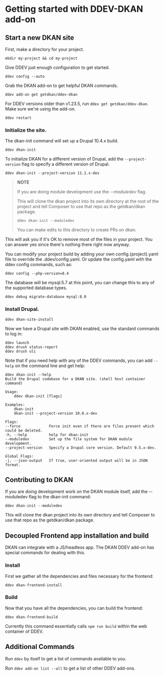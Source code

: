 # Getting started with DDEV-DKAN add-on

## Start a new DKAN site

First, make a directory for your project.

    mkdir my-project && cd my-project

Give DDEV just enough configuration to get started.

    ddev config --auto

Grab the DKAN add-on to get helpful DKAN commands.

    ddev add-on get getdkan/ddev-dkan

For DDEV versions older than v1.23.5, run `ddev get getdkan/ddev-dkan`.
Make sure we're using the add-on.

    ddev restart

### Initialize the site.
The dkan-init command will set up a Drupal 10.4.x build.

    ddev dkan-init

To initialize DKAN for a different version of Drupal, add the `--project-version` flag to specify a different version of Drupal.

    ddev dkan-init --project-version 11.1.x-dev


> **NOTE**
>
> If you are doing module development use the _--moduledev_ flag.
>
> This will clone the dkan project into its own directory at the root of the project
> and tell Composer to use that repo as the getdkan/dkan package.
>
>   `ddev dkan-init --moduledev`
>
> You can make edits to this directory to create PRs on dkan.

This will ask you if it's OK to remove most of the files in your project.
You can answer yes since there's nothing there right now anyway.

You can modify your project build by adding your own config.{project}.yaml file to override the .ddev/config.yaml.
Or update the config.yaml with the ddev config commands, such as:

    ddev config --php-version=8.4

The database will be mysql:5.7 at this point, you can change this to any of the supported database types.

    ddev debug migrate-database mysql:8.0

### Install Drupal.

    ddev dkan-site-install

Now we have a Drupal site with DKAN enabled, use the
standard commands to log in:

    ddev launch
    ddev drush status-report
    ddev drush uli

Note that if you need help with any of the DDEV commands, you can add `--help`
on the command line and get help:

    ddev dkan-init --help
    Build the Drupal codebase for a DKAN site. (shell host container command)

    Usage:
        ddev dkan-init [flags]

    Examples:
        dkan-init
        dkan-init --project-version 10.0.x-dev

    Flags:
    --force             Force init even if there are files present which could be deleted.
    -h, --help          help for dkan-init
    --moduledev         Set up the file system for DKAN module development.
    --project-version   Specify a Drupal core version. Default 9.5.x-dev.

    Global Flags:
    -j, --json-output   If true, user-oriented output will be in JSON format.

## Contributing to DKAN

If you are doing development work on the DKAN module itself, add the --moduledev flag to the dkan-init command:

    ddev dkan-init --moduledev

This will clone the dkan project into its own directory and tell Composer to
use that repo as the getdkan/dkan package.

## Decoupled Frontend app installation and build

DKAN can integrate with a JS/headless app. The DKAN DDEV add-on has special
commands for dealing with this.

### Install

First we gather all the dependencies and files necessary for the frontend:

    ddev dkan-frontend-install

### Build

Now that you have all the dependencies, you can build the frontend:

    ddev dkan-frontend-build

Currently this command essentially calls `npm run build` within the web container
of DDEV.

## Additional Commands

Run `ddev` by itself to get a list of commands available to you.

Run `ddev add-on list --all` to get a list of other DDEV add-ons.
